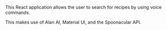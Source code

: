 This React application allows the user to search for recipes by using voice commands.

This makes use of Alan AI, Material UI, and the Spoonacular API. 